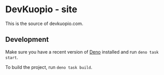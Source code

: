 # DevKuopio - site

This is the source of devkuopio.com.

## Development

Make sure you have a recent version of [Deno](https://deno.land) installed and run `deno task start`.

To build the project, run `deno task build`.
